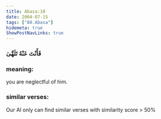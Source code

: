 ```yaml
---
title: Abasa:10
date: 2004-07-15
tags: ["80.Abasa"]
hidemeta: true 
ShowPostNavLinks: true 
---
```

### فَأَنْتَ عَنْهُ تَلَهَّىٰ
### meaning: 
you are neglectful of him.
### similar verses: 

Our AI only can find similar verses with similarity score > 50% 




